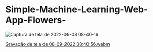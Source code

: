 # Simple-Machine-Learning-Web-App-Flowers-

![Captura de tela de 2022-09-08 08-40-16](https://user-images.githubusercontent.com/108759490/189113431-1c616405-8935-45b6-a985-7da7de96a991.png)

[Gravação de tela de 08-09-2022 08:40:56.webm](https://user-images.githubusercontent.com/108759490/189113455-34a08021-5083-4a92-97e1-4f127616fa94.webm)



